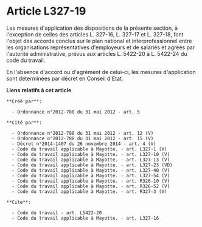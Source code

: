 # Article L327-19

Les mesures d'application des dispositions de la présente section, à l'exception de celles des articles L. 327-16, L. 327-17
et L. 327-18, font l'objet des accords conclus sur le plan national et interprofessionnel entre les organisations
représentatives d'employeurs et de salariés et agréés par l'autorité administrative, prévus aux articles L. 5422-20 à L.
5422-24 du code du travail. 

En l'absence d'accord ou d'agrément de celui-ci, les mesures d'application sont déterminées par décret en Conseil d'Etat.

**Liens relatifs à cet article**

	**Créé par**:

	  - Ordonnance n°2012-788 du 31 mai 2012 - art. 5

	**Cité par**:

	  - Ordonnance n°2012-788 du 31 mai 2012 - art. 12 (V)
	  - Ordonnance n°2012-788 du 31 mai 2012 - art. 15 (V)
	  - Décret n°2014-1407 du 26 novembre 2014 - art. 4 (V)
	  - Code du travail applicable à Mayotte. - art. L327-1 (V)
	  - Code du travail applicable à Mayotte. - art. L327-10 (V)
	  - Code du travail applicable à Mayotte. - art. L327-13 (V)
	  - Code du travail applicable à Mayotte. - art. L327-23 (VD)
	  - Code du travail applicable à Mayotte. - art. L327-40 (V)
	  - Code du travail applicable à Mayotte. - art. L327-54 (V)
	  - Code du travail applicable à Mayotte. - art. R326-10 (V)
	  - Code du travail applicable à Mayotte. - art. R326-52 (V)
	  - Code du travail applicable à Mayotte. - art. R327-3 (V)

	**Cite**:

	  - Code du travail - art. L5422-20
	  - Code du travail applicable à Mayotte. - art. L327-16
